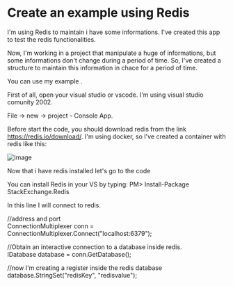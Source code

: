 
# Create an example using Redis

I'm using Redis to maintain i have some informations. I've created this app to test the redis functionalities.

Now, I'm working in a project that manipulate a huge of informations, but some informations don't change during a period of time.
So, I've created a structure to maintain this information in chace for a period of time.

You can use my example .

First of all, open your visual studio or vscode. I'm using visual studio comunity 2002.

File ->  new -> project - Console App.

Before start the code, you should download redis from the link https://redis.io/download/. I'm using docker, so I've created a container with redis like this:

![image](https://user-images.githubusercontent.com/2035948/220613418-fe8e88a2-3e90-4939-8e14-c9a6f2717663.png)


Now that i have redis installed let's go to the code

You can install Redis in your VS by typing:
PM> Install-Package StackExchange.Redis

In this line I will connect to redis.

//address and port </br>
ConnectionMultiplexer conn = ConnectionMultiplexer.Connect("localhost:6379");

//Obtain an interactive connection to a database inside redis.<br>
IDatabase database = conn.GetDatabase();

//now I'm creating a register inside the redis database <br>
database.StringSet("redisKey", "redisvalue");
